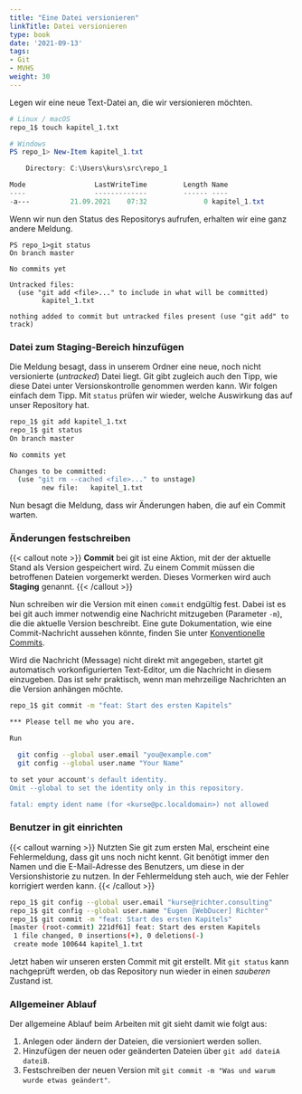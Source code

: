 ```yaml
---
title: "Eine Datei versionieren"
linkTitle: Datei versionieren
type: book
date: '2021-09-13'
tags:
- Git
- MVHS
weight: 30
---
```


Legen wir eine neue Text-Datei an, die wir versionieren möchten.

```bash
# Linux / macOS
repo_1$ touch kapitel_1.txt
```

```powershell
# Windows
PS repo_1> New-Item kapitel_1.txt

    Directory: C:\Users\kurs\src\repo_1

Mode                 LastWriteTime         Length Name
----                 -------------         ------ ----
-a---          21.09.2021    07:32              0 kapitel_1.txt
```

Wenn wir nun den Status des Repositorys aufrufen, erhalten wir eine ganz andere Meldung.

```bach
PS repo_1>git status
On branch master

No commits yet

Untracked files:
  (use "git add <file>..." to include in what will be committed)
        kapitel_1.txt

nothing added to commit but untracked files present (use "git add" to track)
```

### Datei zum Staging-Bereich hinzufügen

Die Meldung besagt, dass in unserem Ordner eine neue, noch nicht versionierte (_untracked_) Datei liegt. Git gibt zugleich auch den Tipp, wie diese Datei unter Versionskontrolle genommen werden kann. Wir folgen einfach dem Tipp. Mit `status` prüfen wir wieder, welche Auswirkung das auf unser Repository hat.

```bash
repo_1$ git add kapitel_1.txt
repo_1$ git status
On branch master

No commits yet

Changes to be committed:
  (use "git rm --cached <file>..." to unstage)
        new file:   kapitel_1.txt
```

Nun besagt die Meldung, dass wir Änderungen haben, die auf ein Commit warten.

### Änderungen festschreiben

{{< callout note >}}
**Commit** bei git ist eine Aktion, mit der der aktuelle Stand als Version gespeichert wird. Zu einem Commit müssen die betroffenen Dateien vorgemerkt werden. Dieses Vormerken wird auch **Staging** genannt.
{{< /callout >}}

Nun schreiben wir die Version mit einen `commit` endgültig fest. Dabei ist es bei git auch immer notwendig eine Nachricht mitzugeben (Parameter `-m`), die die aktuelle Version beschreibt. Eine gute Dokumentation, wie eine Commit-Nachricht aussehen könnte, finden Sie unter [Konventionelle Commits](https://www.conventionalcommits.org/de/v1.0.0/).

Wird die Nachricht (Message) nicht direkt mit angegeben, startet git automatisch vorkonfigurierten Text-Editor, um die Nachricht in diesem einzugeben. Das ist sehr praktisch, wenn man mehrzeilige Nachrichten an die Version anhängen möchte.

```bash
repo_1$ git commit -m "feat: Start des ersten Kapitels"

*** Please tell me who you are.

Run

  git config --global user.email "you@example.com"
  git config --global user.name "Your Name"

to set your account's default identity.
Omit --global to set the identity only in this repository.

fatal: empty ident name (for <kurse@pc.localdomain>) not allowed
```

### Benutzer in git einrichten

{{< callout warning >}}
Nutzten Sie git zum ersten Mal, erscheint eine Fehlermeldung, dass git uns noch nicht kennt. Git benötigt immer den Namen und die E-Mail-Adresse des Benutzers, um diese in der Versionshistorie zu nutzen. In der Fehlermeldung steh auch, wie der Fehler korrigiert werden kann.
{{< /callout >}}

```bash
repo_1$ git config --global user.email "kurse@richter.consulting"
repo_1$ git config --global user.name "Eugen [WebDucer] Richter"
repo_1$ git commit -m "feat: Start des ersten Kapitels"
[master (root-commit) 221df61] feat: Start des ersten Kapitels
 1 file changed, 0 insertions(+), 0 deletions(-)
 create mode 100644 kapitel_1.txt
```

Jetzt haben wir unseren ersten Commit mit git erstellt. Mit `git status` kann nachgeprüft werden, ob das Repository nun wieder in einen _sauberen_ Zustand ist.

### Allgemeiner Ablauf

Der allgemeine Ablauf beim Arbeiten mit git sieht damit wie folgt aus:

1. Anlegen oder ändern der Dateien, die versioniert werden sollen.
2. Hinzufügen der neuen oder geänderten Dateien über `git add dateiA dateiB`.
3. Festschreiben der neuen Version mit `git commit -m "Was und warum wurde etwas geändert"`.